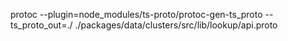 protoc --plugin=node_modules/ts-proto/protoc-gen-ts_proto  --ts_proto_out=./ ./packages/data/clusters/src/lib/lookup/api.proto

